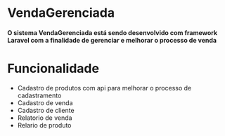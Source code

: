 # VendaGerenciada 

#### O sistema VendaGerenciada está sendo desenvolvido com framework Laravel com a finalidade de gerenciar e melhorar o processo de venda  

# Funcionalidade

* Cadastro de produtos com api para melhorar o processo de cadastramento 
* Cadastro de venda 
* Cadastro de cliente
* Relatorio de venda 
* Relario de produto 